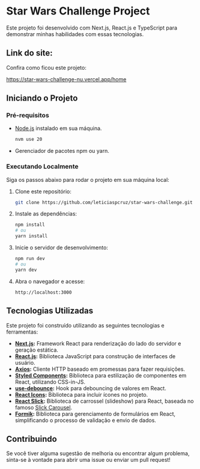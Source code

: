 # Star Wars Challenge Project

Este projeto foi desenvolvido com Next.js, React.js e TypeScript para demonstrar minhas habilidades com essas tecnologias.

## Link do site:

Confira como ficou este projeto:

https://star-wars-challenge-nu.vercel.app/home

## Iniciando o Projeto

### Pré-requisitos

- [Node.js](https://nodejs.org/) instalado em sua máquina.

    ```bash
    nvm use 20
    ```

- Gerenciador de pacotes npm ou yarn.

### Executando Localmente

Siga os passos abaixo para rodar o projeto em sua máquina local:

1. Clone este repositório:
    ```bash
    git clone https://github.com/leticiaspcruz/star-wars-challenge.git
    ```

2. Instale as dependências:
    ```bash
    npm install
    # ou
    yarn install
    ```

3. Inicie o servidor de desenvolvimento:
    ```bash
    npm run dev
    # ou
    yarn dev
    ```

4. Abra o navegador e acesse:
    ```
    http://localhost:3000
    ```

## Tecnologias Utilizadas

Este projeto foi construído utilizando as seguintes tecnologias e ferramentas:

- **[Next.js](https://nextjs.org/docs):** Framework React para renderização do lado do servidor e geração estática.
- **[React.js](https://react.dev/):** Biblioteca JavaScript para construção de interfaces de usuário.
- **[Axios](https://axios-http.com/):** Cliente HTTP baseado em promessas para fazer requisições.
- **[Styled Components](https://styled-components.com/docs):** Biblioteca para estilização de componentes em React, utilizando CSS-in-JS.
- **[use-debounce](https://www.npmjs.com/package/use-debounce):** Hook para debouncing de valores em React.
- **[React Icons](https://react-icons.github.io/react-icons/):** Biblioteca para incluir ícones no projeto.
- **[React Slick](https://react-slick.neostack.com/docs/get-started):** Biblioteca de carrossel (slideshow) para React, baseada no famoso [Slick Carousel](https://kenwheeler.github.io/slick/).
- **[Formik](https://formik.org/):** Biblioteca para gerenciamento de formulários em React, simplificando o processo de validação e envio de dados.


## Contribuindo

Se você tiver alguma sugestão de melhoria ou encontrar algum problema, sinta-se à vontade para abrir uma issue ou enviar um pull request!

